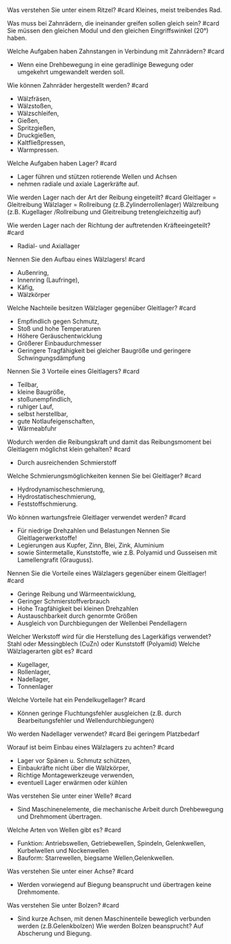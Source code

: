 Was verstehen Sie unter einem Ritzel? #card
Kleines, meist treibendes Rad.

Was muss bei Zahnrädern, die ineinander greifen sollen gleich sein? #card
Sie müssen den gleichen Modul und den gleichen Eingriffswinkel (20°) haben.

Welche Aufgaben haben Zahnstangen in Verbindung mit Zahnrädern? #card
- Wenn eine Drehbewegung in eine geradlinige Bewegung oder
umgekehrt umgewandelt werden soll.

Wie können Zahnräder hergestellt werden? #card
- Wälzfräsen,
- Wälzstoßen,
- Wälzschleifen,
- Gießen,
- Spritzgießen,
- Druckgießen,
- Kaltfließpressen,
- Warmpressen.

Welche Aufgaben haben Lager? #card
- Lager führen und stützen rotierende Wellen und Achsen
- nehmen radiale und axiale Lagerkräfte auf.

Wie werden Lager nach der Art der Reibung eingeteilt? #card
Gleitlager = Gleitreibung
Wälzlager = Rollreibung (z.B.Zylinderrollenlager)
Wälzreibung (z.B. Kugellager /Rollreibung und Gleitreibung
tretengleichzeitig auf)

Wie werden Lager nach der Richtung der auftretenden Kräfteeingeteilt? #card
- Radial- und Axiallager

Nennen Sie den Aufbau eines Wälzlagers! #card
- Außenring,
- Innenring (Laufringe),
- Käfig,
- Wälzkörper

Welche Nachteile besitzen Wälzlager gegenüber Gleitlager? #card
- Empfindlich gegen Schmutz,
- Stoß und hohe Temperaturen
- Höhere Geräuschentwicklung
- Größerer Einbaudurchmesser
- Geringere Tragfähigkeit bei gleicher Baugröße und geringere
Schwingungsdämpfung

Nennen Sie 3 Vorteile eines Gleitlagers? #card
- Teilbar,
- kleine Baugröße,
- stoßunempfindlich,
- ruhiger Lauf,
- selbst herstellbar,
- gute Notlaufeigenschaften,
- Wärmeabfuhr

Wodurch werden die Reibungskraft und damit das Reibungsmoment bei Gleitlagern möglichst klein gehalten?  #card
- Durch ausreichenden Schmierstoff

Welche Schmierungsmöglichkeiten kennen Sie bei Gleitlager? #card
- Hydrodynamischeschmierung,
- Hydrostatischeschmierung,
- Feststoffschmierung.

Wo können wartungsfreie Gleitlager verwendet werden? #card
- Für niedrige Drehzahlen und Belastungen Nennen Sie Gleitlagerwerkstoffe!
- Legierungen aus Kupfer, Zinn, Blei, Zink, Aluminium
- sowie Sintermetalle, Kunststoffe, wie z.B. Polyamid und Gusseisen mit Lamellengrafit (Grauguss).

Nennen Sie die Vorteile eines Wälzlagers gegenüber einem Gleitlager! #card
- Geringe Reibung und Wärmeentwicklung,
- Geringer Schmierstoffverbrauch
- Hohe Tragfähigkeit bei kleinen Drehzahlen
- Austauschbarkeit durch genormte Größen
- Ausgleich von Durchbiegungen der Wellenbei Pendellagern

Welcher Werkstoff wird für die Herstellung des Lagerkäfigs verwendet? Stahl oder Messingblech (CuZn) oder Kunststoff (Polyamid) Welche Wälzlagerarten gibt es? #card
- Kugellager,
- Rollenlager,
- Nadellager,
- Tonnenlager

Welche Vorteile hat ein Pendelkugellager? #card
- Können geringe Fluchtungsfehler ausgleichen (z.B. durch Bearbeitungsfehler und Wellendurchbiegungen)

Wo werden Nadellager verwendet? #card
Bei geringem Platzbedarf

Worauf ist beim Einbau eines Wälzlagers zu achten? #card
- Lager vor Spänen u. Schmutz schützen,
- Einbaukräfte nicht über die Wälzkörper,
- Richtige Montagewerkzeuge verwenden,
- eventuell Lager erwärmen oder kühlen

Was verstehen Sie unter einer Welle? #card
- Sind Maschinenelemente, die mechanische Arbeit durch Drehbewegung und Drehmoment übertragen.

Welche Arten von Wellen gibt es? #card
- Funktion: Antriebswellen, Getriebewellen, Spindeln, Gelenkwellen, Kurbelwellen und Nockenwellen
- Bauform: Starrewellen, biegsame Wellen,Gelenkwellen.

Was verstehen Sie unter einer Achse? #card
- Werden vorwiegend auf Biegung beansprucht und übertragen keine Drehmomente.

Was verstehen Sie unter Bolzen? #card
- Sind kurze Achsen, mit denen Maschinenteile beweglich verbunden werden (z.B.Gelenkbolzen)
Wie werden Bolzen beansprucht? Auf Abscherung und Biegung.
